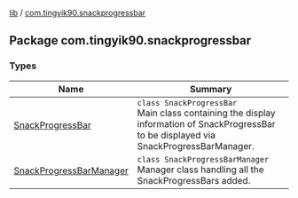 [lib](../index.md) / [com.tingyik90.snackprogressbar](./index.md)

## Package com.tingyik90.snackprogressbar

### Types

| Name | Summary |
|---|---|
| [SnackProgressBar](-snack-progress-bar/index.md) | `class SnackProgressBar`<br>Main class containing the display information of SnackProgressBar to be displayed via SnackProgressBarManager. |
| [SnackProgressBarManager](-snack-progress-bar-manager/index.md) | `class SnackProgressBarManager`<br>Manager class handling all the SnackProgressBars added. |
